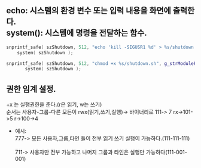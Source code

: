 ## echo: 시스템의 환경 변수 또는 입력 내용을 화면에 출력한다.<br> system(): 시스템에 명령을 전달하는 함수.
```C++
snprintf_safe( szShutdown, 512, "echo 'kill -SIGUSR1 %d' > %s/shutdown.sh", g_PID, g_strModulePath.c_str() );
	system( szShutdown );
```
```C++
snprintf_safe( szShutdown, 512, "chmod +x %s/shutdown.sh", g_strModulePath.c_str() );
       system( szShutdown );
```

## 권한 임계 설정.
+x 는 실행권한을 준다.(r은 읽기, w는 쓰기)<br>
순서는 사용자-그룹-다른 모든이
rwx(읽기,쓰기,실행)-> 바이너리로 111-> 7
rx->101->5
r->100->4<br>
- 예시:<br> 
    777-> 모든 사용자,그룹,타인 들이 전부 읽기 쓰기 실행이 가능하다.(111-111-111)<br>  
    711-> 사용자만 전부 가능하고 나머지 그룹과 타인은 실행만 가능하다(111-001-001)
